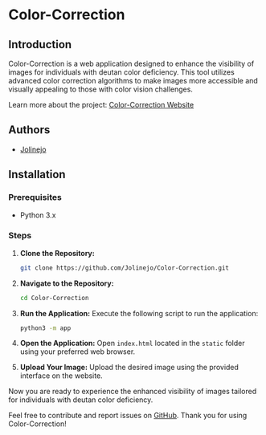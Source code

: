 # Color-Correction

## Introduction
Color-Correction is a web application designed to enhance the visibility of images for individuals with deutan color deficiency. This tool utilizes advanced color correction algorithms to make images more accessible and visually appealing to those with color vision challenges.

Learn more about the project: [Color-Correction Website](https://image-correction-for-color-blindness.mailchimpsites.com/)

## Authors
- [Jolinejo](https://github.com/Jolinejo)

## Installation

### Prerequisites
- Python 3.x

### Steps
1. **Clone the Repository:**
   ```bash
   git clone https://github.com/Jolinejo/Color-Correction.git
   ```

2. **Navigate to the Repository:**
   ```bash
   cd Color-Correction
   ```

3. **Run the Application:**
   Execute the following script to run the application:
   ```bash
   python3 -m app
   ```

4. **Open the Application:**
   Open `index.html` located in the `static` folder using your preferred web browser.

5. **Upload Your Image:**
   Upload the desired image using the provided interface on the website.

Now you are ready to experience the enhanced visibility of images tailored for individuals with deutan color deficiency.

Feel free to contribute and report issues on [GitHub](https://github.com/Jolinejo/Color-Correction). Thank you for using Color-Correction!